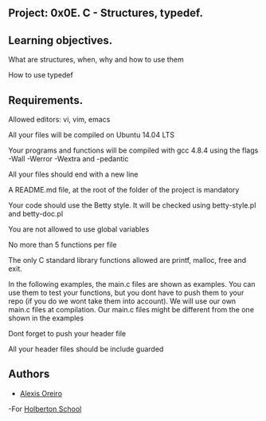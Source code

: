 ## Project: 0x0E. C - Structures, typedef.

## Learning objectives.

What are structures, when, why and how to use them

How to use typedef

## Requirements.

Allowed editors: vi, vim, emacs

All your files will be compiled on Ubuntu 14.04 LTS

Your programs and functions will be compiled with gcc 4.8.4 using the flags -Wall -Werror -Wextra and -pedantic

All your files should end with a new line

A README.md file, at the root of the folder of the project is mandatory

Your code should use the Betty style. It will be checked using betty-style.pl and betty-doc.pl

You are not allowed to use global variables

No more than 5 functions per file

The only C standard library functions allowed are printf, malloc, free and exit.

In the following examples, the main.c files are shown as examples. You can use them to test your functions, but you dont have to push them to your repo (if you do we wont take them into account). We will use our own main.c files at compilation. Our main.c files might be different from the one shown in the examples

Dont forget to push your header file

All your header files should be include guarded

## Authors 


- [Alexis Oreiro](https://github.com/alexoreiro)


-For [Holberton School](https://www.holbertonschool.com/uy)